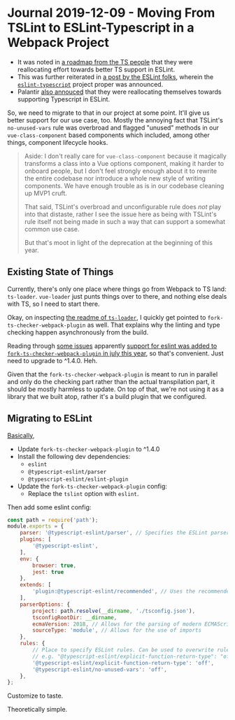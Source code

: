 Journal 2019-12-09 - Moving From TSLint to ESLint-Typescript in a Webpack Project
========

- It was noted in [a roadmap from the TS people](https://github.com/Microsoft/TypeScript/issues/29288) that they were reallocating effort towards better TS support in ESLint.
- This was further reiterated in [a post by the ESLint folks](https://eslint.org/blog/2019/01/future-typescript-eslint), wherein the [`eslint-typescript`](https://github.com/typescript-eslint/typescript-eslint) project proper was announced.
- Palantir [also annouced](https://medium.com/palantir/tslint-in-2019-1a144c2317a9) that they were reallocating themselves towards supporting Typescript in ESLint.

So, we need to migrate to that in our project at some point.  It'll give us better support for our use case, too.  Mostly the annoying fact that TSLint's `no-unused-vars` rule was overbroad and flagged "unused" methods in our `vue-class-component` based components which included, among other things, component lifecycle hooks.

> Aside: I don't really care for `vue-class-component` because it magically transforms a class into a Vue options component, making it harder to onboard people, but I don't feel strongly enough about it to rewrite the entire codebase nor introduce a whole new style of writing components.  We have enough trouble as is in our codebase cleaning up MVP1 cruft.
>
> That said, TSLint's overbroad and unconfigurable rule does _not_ play into that distaste, rather I see the issue here as being with TSLint's rule itself not being made in such a way that can support a somewhat common use case.
>
> But that's moot in light of the deprecation at the beginning of this year.



## Existing State of Things

Currently, there's only one place where things go from Webpack to TS land: `ts-loader`.  `vue-loader` just punts things over to there, and nothing else deals with TS, so I need to start there.

Okay, on inspecting [the readme of `ts-loader`](https://github.com/TypeStrong/ts-loader/blob/684069ff04a57dc746e383e8b480d30d0e4e8d30/README.md), I quickly get pointed to `fork-ts-checker-webpack-plugin` as well.  That explains why the linting and type checking happen asynchronously from the build.

Reading through [some issues](https://github.com/TypeStrong/ts-loader/issues/910) apparently [support for eslint was added to `fork-ts-checker-webpack-plugin` in july this year](https://blog.johnnyreilly.com/2019/07/typescript-and-eslint-meet-fork-ts-checker-webpack-plugin.html), so that's convenient.  Just need to upgrade to ^1.4.0.  Heh.

Given that the `fork-ts-checker-webpack-plugin` is meant to run in parallel and only do the checking part rather than the actual transpilation part, it should be mostly harmless to update.  On top of that, we're not using it as a library that we built atop, rather it's a build plugin that we configured.



## Migrating to ESLint

[Basically](https://blog.johnnyreilly.com/2019/07/typescript-and-eslint-meet-fork-ts-checker-webpack-plugin.html),

- Update `fork-ts-checker-webpack-plugin` to ^1.4.0
- Install the following dev dependencies:
    - `eslint`
    - `@typescript-eslint/parser`
    - `@typescript-eslint/eslint-plugin`
- Update the `fork-ts-checker-webpack-plugin` config:
    - Replace the `tslint` option with `eslint`.

Then add some eslint config:

```js
const path = require('path');
module.exports = {
    parser: '@typescript-eslint/parser', // Specifies the ESLint parser
    plugins: [
        '@typescript-eslint',
    ],
    env: {
        browser: true,
        jest: true
    },
    extends: [
        'plugin:@typescript-eslint/recommended', // Uses the recommended rules from the @typescript-eslint/eslint-plugin
    ],
    parserOptions: {
        project: path.resolve(__dirname, './tsconfig.json'),
        tsconfigRootDir: __dirname,
        ecmaVersion: 2018, // Allows for the parsing of modern ECMAScript features
        sourceType: 'module', // Allows for the use of imports
    },
    rules: {
        // Place to specify ESLint rules. Can be used to overwrite rules specified from the extended configs
        // e.g. "@typescript-eslint/explicit-function-return-type": "off",
        '@typescript-eslint/explicit-function-return-type': 'off',
        '@typescript-eslint/no-unused-vars': 'off',
    },
};
```

Customize to taste.

Theoretically simple.
